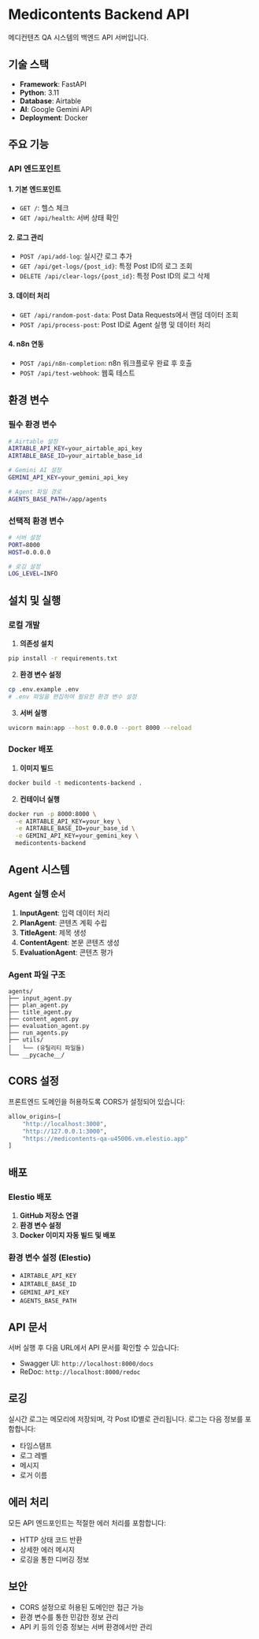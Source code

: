 # Medicontents Backend API

메디컨텐츠 QA 시스템의 백엔드 API 서버입니다.

## 기술 스택

- **Framework**: FastAPI
- **Python**: 3.11
- **Database**: Airtable
- **AI**: Google Gemini API
- **Deployment**: Docker

## 주요 기능

### API 엔드포인트

#### 1. 기본 엔드포인트
- `GET /`: 헬스 체크
- `GET /api/health`: 서버 상태 확인

#### 2. 로그 관리
- `POST /api/add-log`: 실시간 로그 추가
- `GET /api/get-logs/{post_id}`: 특정 Post ID의 로그 조회
- `DELETE /api/clear-logs/{post_id}`: 특정 Post ID의 로그 삭제

#### 3. 데이터 처리
- `GET /api/random-post-data`: Post Data Requests에서 랜덤 데이터 조회
- `POST /api/process-post`: Post ID로 Agent 실행 및 데이터 처리

#### 4. n8n 연동
- `POST /api/n8n-completion`: n8n 워크플로우 완료 후 호출
- `POST /api/test-webhook`: 웹훅 테스트

## 환경 변수

### 필수 환경 변수
```bash
# Airtable 설정
AIRTABLE_API_KEY=your_airtable_api_key
AIRTABLE_BASE_ID=your_airtable_base_id

# Gemini AI 설정
GEMINI_API_KEY=your_gemini_api_key

# Agent 파일 경로
AGENTS_BASE_PATH=/app/agents
```

### 선택적 환경 변수
```bash
# 서버 설정
PORT=8000
HOST=0.0.0.0

# 로깅 설정
LOG_LEVEL=INFO
```

## 설치 및 실행

### 로컬 개발

1. **의존성 설치**
```bash
pip install -r requirements.txt
```

2. **환경 변수 설정**
```bash
cp .env.example .env
# .env 파일을 편집하여 필요한 환경 변수 설정
```

3. **서버 실행**
```bash
uvicorn main:app --host 0.0.0.0 --port 8000 --reload
```

### Docker 배포

1. **이미지 빌드**
```bash
docker build -t medicontents-backend .
```

2. **컨테이너 실행**
```bash
docker run -p 8000:8000 \
  -e AIRTABLE_API_KEY=your_key \
  -e AIRTABLE_BASE_ID=your_base_id \
  -e GEMINI_API_KEY=your_gemini_key \
  medicontents-backend
```

## Agent 시스템

### Agent 실행 순서
1. **InputAgent**: 입력 데이터 처리
2. **PlanAgent**: 콘텐츠 계획 수립
3. **TitleAgent**: 제목 생성
4. **ContentAgent**: 본문 콘텐츠 생성
5. **EvaluationAgent**: 콘텐츠 평가

### Agent 파일 구조
```
agents/
├── input_agent.py
├── plan_agent.py
├── title_agent.py
├── content_agent.py
├── evaluation_agent.py
├── run_agents.py
├── utils/
│   └── (유틸리티 파일들)
└── __pycache__/
```

## CORS 설정

프론트엔드 도메인을 허용하도록 CORS가 설정되어 있습니다:

```python
allow_origins=[
    "http://localhost:3000", 
    "http://127.0.0.1:3000",
    "https://medicontents-qa-u45006.vm.elestio.app"
]
```

## 배포

### Elestio 배포

1. **GitHub 저장소 연결**
2. **환경 변수 설정**
3. **Docker 이미지 자동 빌드 및 배포**

### 환경 변수 설정 (Elestio)
- `AIRTABLE_API_KEY`
- `AIRTABLE_BASE_ID`
- `GEMINI_API_KEY`
- `AGENTS_BASE_PATH`

## API 문서

서버 실행 후 다음 URL에서 API 문서를 확인할 수 있습니다:
- Swagger UI: `http://localhost:8000/docs`
- ReDoc: `http://localhost:8000/redoc`

## 로깅

실시간 로그는 메모리에 저장되며, 각 Post ID별로 관리됩니다.
로그는 다음 정보를 포함합니다:
- 타임스탬프
- 로그 레벨
- 메시지
- 로거 이름

## 에러 처리

모든 API 엔드포인트는 적절한 에러 처리를 포함합니다:
- HTTP 상태 코드 반환
- 상세한 에러 메시지
- 로깅을 통한 디버깅 정보

## 보안

- CORS 설정으로 허용된 도메인만 접근 가능
- 환경 변수를 통한 민감한 정보 관리
- API 키 등의 인증 정보는 서버 환경에서만 관리
